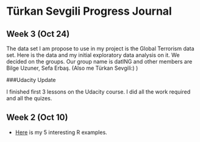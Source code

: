 # Türkan Sevgili Progress Journal

## Week 3 (Oct 24)

The data set I am propose to use in my project is the Global Terrorism data set. Here is the data and my initial exploratory data analysis on it.
We decided on the groups. Our group name is datING and other members are Bilge Uzuner, Sefa Erbaş. (Also me Türkan Sevgili:) )

###Udacity Update

I finished first 3 lessons on the Udacity course. I did all the work required and all the quizes.

## Week 2 (Oct 10)

+ [Here](files/TurkanSevgili_Hw1.html) is my 5 interesting R examples. 
